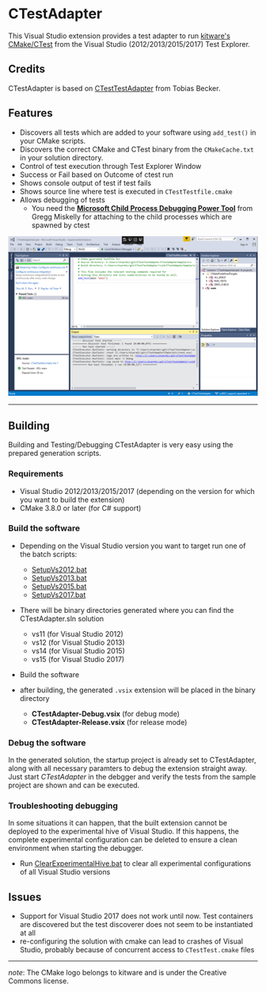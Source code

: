 # CTestAdapter

This Visual Studio extension provides a test adapter to run [kitware's CMake/CTest](http://cmake.org/) from the Visual Studio (2012/2013/2015/2017) Test Explorer.

## Credits

CTestAdapter is based on [CTestTestAdapter](https://github.com/toeb/CTestTestAdapter) from Tobias Becker.

## Features

* Discovers all tests which are added to your software using `add_test()` in your CMake scripts. 
* Discovers the correct CMake and CTest binary from the `CMakeCache.txt` in your solution directory.
* Control of test execution through Test Explorer Window
* Success or Fail based on Outcome of ctest run
* Shows console output of test if test fails
* Shows source line where test is executed in `CTestTestfile.cmake`
* Allows debugging of tests
  * You need the **[Microsoft Child Process Debugging Power Tool](https://marketplace.visualstudio.com/items?itemName=GreggMiskelly.MicrosoftChildProcessDebuggingPowerTool)** from Gregg Miskelly for attaching to the child processes which are spawned by ctest

![screenshot](CTestAdapter/screenshot.png)  

----

## Building

Building and Testing/Debugging CTestAdapter is very easy using the prepared generation scripts.

### Requirements

* Visual Studio 2012/2013/2015/2017 (depending on the version for which you want to build the extension)
* CMake 3.8.0 or later (for C# support)

### Build the software

* Depending on the Visual Studio version you want to target run one of the batch scripts:
  * [SetupVs2012.bat](SetupVs2012.bat)
  * [SetupVs2013.bat](SetupVs2013.bat)
  * [SetupVs2015.bat](SetupVs2015.bat)
  * [SetupVs2017.bat](SetupVs2017.bat)

* There will be binary directories generated where you can find the CTestAdapter.sln solution
  * vs11 (for Visual Studio 2012)
  * vs12 (for Visual Studio 2013)
  * vs14 (for Visual Studio 2015)
  * vs15 (for Visual Studio 2017)

* Build the software
* after building, the generated `.vsix` extension will be placed in the binary directory
  * **CTestAdapter-Debug.vsix** (for debug mode)
  * **CTestAdapter-Release.vsix** (for release mode)
  
### Debug the software

In the generated solution, the startup project is already set to CTestAdapter, along with all necessary paramters to debug the extension straight away. Just start *CTestAdapter* in the debgger and verify the tests from the sample project are shown and can be executed.

### Troubleshooting debugging

In some situations it can happen, that the built extension cannot be deployed to the experimental hive of Visual Studio. If this happens, the complete experimental configuration can be deleted to ensure a clean environment when starting the debugger.

* Run [ClearExperimentalHive.bat](ClearExperimentalHive.bat) to clear all experimental configurations of all Visual Studio versions

## Issues

* Support for Visual Studio 2017 does not work until now. Test containers are discovered but the test discoverer does not seem to be instantiated at all
* re-configuring the solution with cmake can lead to crashes of Visual Studio, probably because of concurrent access to `CTestTest.cmake` files

----

*note*:  The CMake logo belongs to kitware and is under the Creative Commons license.
